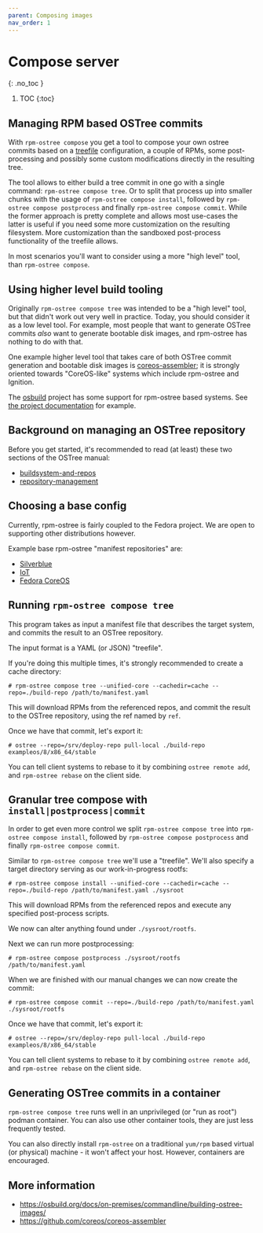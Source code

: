 ```yaml
---
parent: Composing images
nav_order: 1
---
```


# Compose server
{: .no_toc }

1. TOC
{:toc}

## Managing RPM based OSTree commits

With `rpm-ostree compose` you get a tool to compose your own ostree commits based on a
[treefile](https://coreos.github.io/rpm-ostree/treefile/) configuration, a couple of RPMs,
some post-processing and possibly some custom modifications directly in the resulting tree.

The tool allows to either build a tree commit in one go with a single command: `rpm-ostree compose tree`.
Or to split that process up into smaller chunks with the usage of `rpm-ostree compose install`,
followed by `rpm-ostree compose postprocess` and finally `rpm-ostree compose commit`. While
the former approach is pretty complete and allows most use-cases the latter is useful if you need
some more customization on the resulting filesystem. More customization than the sandboxed
post-process functionality of the treefile allows.

In most scenarios you'll want to consider using a more "high level" tool, than `rpm-ostree compose`.

## Using higher level build tooling

Originally `rpm-ostree compose tree` was intended to be a "high level" tool,
but that didn't work out very well in practice.  Today, you should consider
it as a low level tool.  For example, most people that want to generate
OSTree commits *also* want to generate bootable disk images, and rpm-ostree
has nothing to do with that.

One example higher level tool that takes care of both OSTree commit generation
and bootable disk images is [coreos-assembler](https://github.com/coreos/coreos-assembler);
it is strongly oriented towards "CoreOS-like" systems which include rpm-ostree
and Ignition.

The [osbuild](https://www.osbuild.org/) project has some support for
rpm-ostree based systems.  See [the project documentation](https://osbuild.org/docs/on-premises/commandline/building-ostree-images/)
for example.

## Background on managing an OSTree repository

Before you get started, it's recommended to read (at least) these two sections
of the OSTree manual:

 - [buildsystem-and-repos](https://ostreedev.github.io/ostree/buildsystem-and-repos/)
 - [repository-management](https://ostreedev.github.io/ostree/repository-management/)

## Choosing a base config

Currently, rpm-ostree is fairly coupled to the Fedora project.  We are open to supporting
other distributions however.

Example base rpm-ostree "manifest repositories" are:

 - [Silverblue](https://pagure.io/workstation-ostree-config)
 - [IoT](https://pagure.io/fedora-iot/ostree)
 - [Fedora CoreOS](https://github.com/coreos/fedora-coreos-config/)

## Running `rpm-ostree compose tree`

This program takes as input a manifest file that describes the target system,
and commits the result to an OSTree repository.

The input format is a YAML (or JSON) "treefile".

If you're doing this multiple times, it's strongly recommended to create a cache
directory:

```
# rpm-ostree compose tree --unified-core --cachedir=cache --repo=./build-repo /path/to/manifest.yaml
```

This will download RPMs from the referenced repos, and commit the result to the
OSTree repository, using the ref named by `ref`.

Once we have that commit, let's export it:

```
# ostree --repo=/srv/deploy-repo pull-local ./build-repo exampleos/8/x86_64/stable
```

You can tell client systems to rebase to it by combining `ostree remote add`,
and `rpm-ostree rebase` on the client side.

## Granular tree compose with `install|postprocess|commit`

In order to get even more control we split `rpm-ostree compose tree` into
`rpm-ostree compose install`, followed by `rpm-ostree compose postprocess`
and finally `rpm-ostree compose commit`.

Similar to `rpm-ostree compose tree` we'll use a "treefile". We'll also specify a target directory
serving as our work-in-progress rootfs:

```
# rpm-ostree compose install --unified-core --cachedir=cache --repo=./build-repo /path/to/manifest.yaml ./sysroot
```

This will download RPMs from the referenced repos and execute any specified post-process scripts.

We now can alter anything found under `./sysroot/rootfs`.

Next we can run more postprocessing:

```
# rpm-ostree compose postprocess ./sysroot/rootfs /path/to/manifest.yaml
```

When we are finished with our manual changes we can now create the commit:

```
# rpm-ostree compose commit --repo=./build-repo /path/to/manifest.yaml ./sysroot/rootfs
```

Once we have that commit, let's export it:

```
# ostree --repo=/srv/deploy-repo pull-local ./build-repo exampleos/8/x86_64/stable
```

You can tell client systems to rebase to it by combining `ostree remote add`,
and `rpm-ostree rebase` on the client side.

## Generating OSTree commits in a container

`rpm-ostree compose tree` runs well in an unprivileged (or "run as root")
podman container.  You can also use other container tools, they are just less
frequently tested.

You can also directly install `rpm-ostree` on a traditional `yum/rpm` based
virtual (or physical) machine - it won't affect your host.  However, containers
are encouraged.

## More information

 - https://osbuild.org/docs/on-premises/commandline/building-ostree-images/
 - https://github.com/coreos/coreos-assembler

